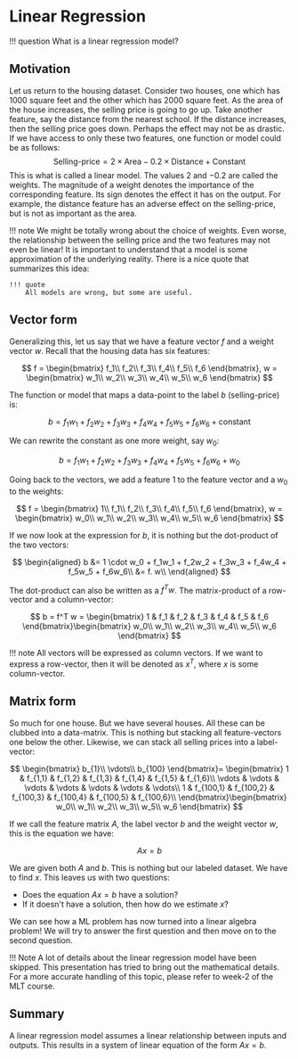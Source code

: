 # Linear Regression

!!! question
	What is a linear regression model?



## Motivation

Let us return to the housing dataset. Consider two houses, one which has $1000$ square feet and the other which has $2000$ square feet. As the area of the house increases, the selling price is going to go up. Take another feature, say the distance from the nearest school. If the distance increases, then the selling price goes down. Perhaps the effect may not be as drastic. If we have access to only these two features, one function or model could be as follows:
$$
\text{Selling-price} = 2 \times \text{Area} - 0.2 \times \text{Distance} + \text{Constant}
$$
This is what is called a linear model. The values $2$ and $-0.2$ are called the weights. The magnitude of a weight denotes the importance of the corresponding feature. Its sign denotes the effect it has on the output. For example, the distance feature has an adverse effect on the selling-price, but is not as important as the area. 

!!! note 
    We might be totally wrong about the choice of weights. Even worse, the relationship between the selling price and the two features may not even be linear! It is important to understand that a model is some approximation of the underlying reality. There is a nice quote that summarizes this idea: 

    !!! quote
    	All models are wrong, but some are useful.



## Vector form

Generalizing this, let us say that we have a feature vector $f$ and a weight vector $w$. Recall that the housing data has six features:


$$
f = \begin{bmatrix}
f_1\\
f_2\\
f_3\\
f_4\\
f_5\\
f_6
\end{bmatrix}, w = \begin{bmatrix}
w_1\\
w_2\\
w_3\\
w_4\\
w_5\\
w_6
\end{bmatrix}
$$


The function or model that maps a data-point to the label $b$ (selling-price) is:


$$
b = f_1w_1 + f_2w_2 + f_3w_3 + f_4w_4 + f_5w_5 + f_6w_6 + \text{constant}
$$


We can rewrite the constant as one more weight, say $w_0$:


$$
b = f_1w_1 + f_2w_2 + f_3w_3 + f_4w_4 + f_5w_5 + f_6w_6 + w_0
$$

Going back to the vectors, we add a feature $1$ to the feature vector and a $w_0$ to the weights:



$$
f = \begin{bmatrix}
1\\
f_1\\
f_2\\
f_3\\
f_4\\
f_5\\
f_6
\end{bmatrix}, w = \begin{bmatrix}
w_0\\
w_1\\
w_2\\
w_3\\
w_4\\
w_5\\
w_6
\end{bmatrix}
$$


If we now look at the expression for $b$, it is nothing but the dot-product of the two vectors:

$$
\begin{aligned}
b &= 1 \cdot w_0 + f_1w_1 + f_2w_2 + f_3w_3 + f_4w_4 + f_5w_5 + f_6w_6\\
&= f. w\\
\end{aligned}
$$


The dot-product can also be written as a $f^Tw$. The matrix-product of a row-vector and a column-vector:


$$
b = f^T w = \begin{bmatrix}
1 & f_1 & f_2 & f_3 & f_4 &  f_5 & f_6
\end{bmatrix}\begin{bmatrix}
w_0\\
w_1\\
w_2\\
w_3\\
w_4\\
w_5\\
w_6
\end{bmatrix}
$$

!!! note
    All vectors will be expressed as column vectors. If we want to express a row-vector, then it will be denoted as $x^T$, where $x$ is some column-vector.

 

## Matrix form

So much for one house. But we have several houses. All these can be clubbed into a data-matrix. This is nothing but stacking all feature-vectors one below the other. Likewise, we can stack all selling prices into a label-vector:





$$
\begin{bmatrix}
b_{1}\\
\vdots\\
b_{100}
\end{bmatrix}= \begin{bmatrix}
1 & f_{1,1} & f_{1,2} & f_{1,3} & f_{1,4} & f_{1,5} & f_{1,6}\\
\vdots & \vdots & \vdots & \vdots & \vdots & \vdots & \vdots\\
1 & f_{100,1} & f_{100,2} & f_{100,3} & f_{100,4} & f_{100,5} & f_{100,6}\\
\end{bmatrix}\begin{bmatrix}
w_0\\
w_1\\
w_2\\
w_3\\
w_5\\
w_6
\end{bmatrix}
$$


If we call the feature matrix $A$, the label vector $b$ and the weight vector $w$, this is the equation we have:



$$
Ax = b
$$



We are given both $A$ and $b$. This is nothing but our labeled dataset. We have to find $x$. This leaves us with two questions:



- Does the equation $Ax = b$ have a solution?
- If it doesn't have a solution, then how do we estimate $x$?



We can see how a ML problem has now turned into a linear algebra problem! We will try to answer the first question and then move on to the second question.

!!! Note
    A lot of details about the linear regression model have been skipped. This presentation has tried to bring out the mathematical details. For a more accurate handling of this topic, please refer to week-2 of the MLT course. 



## Summary

A linear regression model assumes a linear relationship between inputs and outputs. This results in a system of linear equation of the form $Ax = b$.
